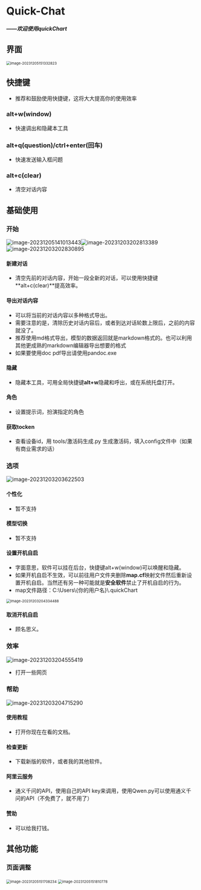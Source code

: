 # Quick-Chat

***——欢迎使用quickChart***

## 界面

<img src="help.assets/image-20231205151332823.png" alt="image-20231205151332823" style="zoom:67%;" />

## 快捷键

* 推荐和鼓励使用快捷键，这将大大提高你的使用效率

### alt+w(window)

* 快速调出和隐藏本工具 

### alt+q(question)/ctrl+enter(回车)

* 快速发送输入框问题 

### alt+c(clear)

* 清空对话内容

## 基础使用

### 开始

![image-20231205141013443](help.assets/image-20231205141013443.png)![image-20231203202813389](help.assets/image-20231203202813389.png)![image-20231203202830895](help.assets/image-20231203202830895.png)

#### 新建对话

* 清空先前的对话内容，开始一段全新的对话，可以使用快捷键**alt+c(clear)**提高效率。

#### 导出对话内容

* 可以将当前的对话内容以多种格式导出。
* 需要注意的是，清除历史对话内容后，或者到达对话轮数上限后，之前的内容就没了。
* 推荐使用md格式导出，模型的数据返回就是markdown格式的。也可以利用其他更成熟的markdown编辑器导出想要的格式
* 如果要使用doc pdf导出请使用pandoc.exe

#### 隐藏

* 隐藏本工具，可用全局快捷键**alt+w**隐藏和呼出，或在系统托盘打开。

#### 角色

* 设置提示词，扮演指定的角色

#### 获取tocken

* 查看设备id，用 tools/激活码生成.py 生成激活码，填入config文件中（如果有商业需求的话）

### 选项

![image-20231203203622503](help.assets/image-20231203203622503.png)

#### 个性化

* 暂不支持

#### 模型切换

* 暂不支持

#### 设置开机自启

* 字面意思，软件可以挂在后台，快捷键alt+w(window)可以唤醒和隐藏。
* 如果开机自启不生效，可以前往用户文件夹删除**map.cf**映射文件然后重新设置开机自启。当然还有另一种可能就是**安全软件**禁止了开机自启的行为。
* map文件路径：C:\\Users\\{你的用户名}\\.quickChart

<img src="help.assets/image-20231203204334488.png" alt="image-20231203204334488" style="zoom:67%;" />

#### 取消开机自启

* 顾名思义。

### 效率

![image-20231203204555419](help.assets/image-20231203204555419.png)

* 打开一些网页

### 帮助

![image-20231203204715290](help.assets/image-20231203204715290.png)

#### 使用教程

* 打开你现在在看的文档。

#### 检查更新

* 下载新版的软件，或者我的其他软件。

#### 阿里云服务

* 通义千问的API，使用自己的API key来调用，使用Qwen.py可以使用通义千问的API（不免费了，就不用了）

#### 赞助

* 可以给我打钱。

## 其他功能

### 页面调整

<img src="help.assets/image-20231205151708234.png" alt="image-20231205151708234" style="zoom:67%;" />

<img src="help.assets/image-20231205151810778.png" alt="image-20231205151810778" style="zoom:67%;" />
